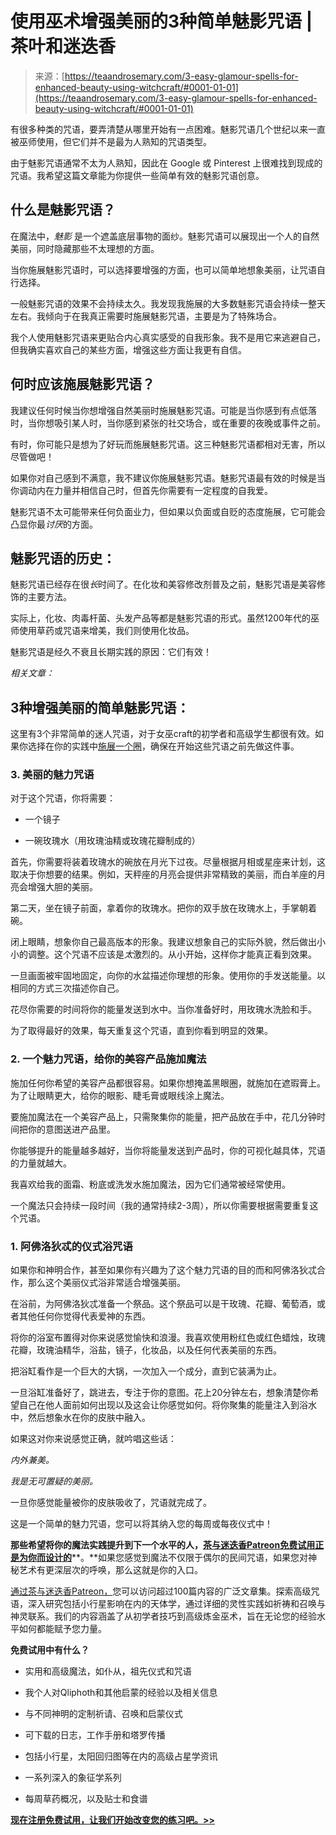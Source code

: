 <!--yml

分类：未分类

日期：2024年06月12日 18:23:37

-->

# 使用巫术增强美丽的3种简单魅影咒语 | 茶叶和迷迭香

> 来源：[https://teaandrosemary.com/3-easy-glamour-spells-for-enhanced-beauty-using-witchcraft/#0001-01-01](https://teaandrosemary.com/3-easy-glamour-spells-for-enhanced-beauty-using-witchcraft/#0001-01-01)

有很多种类的咒语，要弄清楚从哪里开始有一点困难。魅影咒语几个世纪以来一直被巫师使用，但它们并不是最为人熟知的咒语类型。

由于魅影咒语通常不太为人熟知，因此在 Google 或 Pinterest 上很难找到现成的咒语。我希望这篇文章能为你提供一些简单有效的魅影咒语创意。

## 什么是魅影咒语？

在魔法中，*魅影* 是一个遮盖底层事物的面纱。魅影咒语可以展现出一个人的自然美丽，同时隐藏那些不太理想的方面。

当你施展魅影咒语时，可以选择要增强的方面，也可以简单地想象美丽，让咒语自行选择。

一般魅影咒语的效果不会持续太久。我发现我施展的大多数魅影咒语会持续一整天左右。我倾向于在我真正需要时施展魅影咒语，主要是为了特殊场合。

我个人使用魅影咒语来更贴合内心真实感受的自我形象。我不是用它来逃避自己，但我确实喜欢自己的某些方面，增强这些方面让我更有自信。

## 何时应该施展魅影咒语？

我建议任何时候当你想增强自然美丽时施展魅影咒语。可能是当你感到有点低落时，当你想吸引某人时，当你感到紧张的社交场合，或在重要的夜晚或事件之前。

有时，你可能只是想为了好玩而施展魅影咒语。这三种魅影咒语都相对无害，所以尽管做吧！

如果你对自己感到不满意，我不建议你施展魅影咒语。魅影咒语最有效的时候是当你调动内在力量并相信自己时，但首先你需要有一定程度的自我爱。

魅影咒语不太可能带来任何负面业力，但如果以负面或自贬的态度施展，它可能会凸显你最*讨厌*的方面。

## 魅影咒语的历史：

魅影咒语已经存在很*长*时间了。在化妆和美容修改剂普及之前，魅影咒语是美容修饰的主要方法。

实际上，化妆、肉毒杆菌、头发产品等都是魅影咒语的形式。虽然1200年代的巫师使用草药或咒语来增美，我们则使用化妆品。

魅影咒语是经久不衰且长期实践的原因：它们有效！

*相关文章：*

## 3种增强美丽的简单魅影咒语：

这里有3个非常简单的迷人咒语，对于女巫craft的初学者和高级学生都很有效。如果你选择在你的实践中[施展一个圈](https://teaandrosemary.com/how-to-cast-a-circle/)，确保在开始这些咒语之前先做这件事。

### 3\. 美丽的魅力咒语

对于这个咒语，你将需要：

+   一个镜子

+   一碗玫瑰水（用玫瑰油精或玫瑰花瓣制成的）

首先，你需要将装着玫瑰水的碗放在月光下过夜。尽量根据月相或星座来计划，这取决于你想要的结果。例如，天秤座的月亮会提供非常精致的美丽，而白羊座的月亮会增强大胆的美丽。

第二天，坐在镜子前面，拿着你的玫瑰水。把你的双手放在玫瑰水上，手掌朝着碗。

闭上眼睛，想象你自己最高版本的形象。我建议想象自己的实际外貌，然后做出小小的调整。这个咒语不应该是*太*激烈的。从小开始，这样你才能真正看到效果。

一旦画面被牢固地固定，向你的水盆描述你理想的形象。使用你的手发送能量。以相同的方式三次描述你自己。

花尽你需要的时间将你的能量发送到水中。当你准备好时，用玫瑰水洗脸和手。

为了取得最好的效果，每天重复这个咒语，直到你看到明显的效果。

### 2\. 一个魅力咒语，给你的美容产品施加魔法

施加任何你希望的美容产品都很容易。如果你想掩盖黑眼圈，就施加在遮瑕膏上。为了让眼睛更大，给你的眼影、睫毛膏或眼线涂上魔法。

要施加魔法在一个美容产品上，只需聚集你的能量，把产品放在手中，花几分钟时间把你的意图送进产品里。

你能够提升的能量越多越好，当你将能量发送到产品时，你的可视化越具体，咒语的力量就越大。

我喜欢给我的面霜、粉底或洗发水施加魔法，因为它们通常被经常使用。

一个魔法只会持续一段时间（我的通常持续2-3周），所以你需要根据需要重复这个咒语。

### 1\. 阿佛洛狄忒的仪式浴咒语

如果你和神明合作，甚至如果你有兴趣为了这个魅力咒语的目的而和阿佛洛狄忒合作，那么这个美丽仪式浴非常适合增强美丽。

在浴前，为阿佛洛狄忒准备一个祭品。这个祭品可以是干玫瑰、花瓣、葡萄酒，或者其他任何你觉得代表爱神的东西。

将你的浴室布置得对你来说感觉愉快和浪漫。我喜欢使用粉红色或红色蜡烛，玫瑰花瓣，玫瑰油精华，浴盐，镜子，化妆品，以及任何代表美丽的东西。

把浴缸看作是一个巨大的大锅，一次加入一个成分，直到它装满为止。

一旦浴缸准备好了，跳进去，专注于你的意图。花上20分钟左右，想象清楚你希望自己在他人面前如何出现以及这会让你感觉如何。将你聚集的能量注入到浴水中，然后想象水在你的皮肤中融入。

如果这对你来说感觉正确，就吟唱这些话：

*内外兼美。*

*我是无可置疑的美丽。*

一旦你感觉能量被你的皮肤吸收了，咒语就完成了。

这是一个简单的魅力咒语，您可以将其纳入您的每周或每夜仪式中！

**那些希望将你的魔法实践提升到下一个水平的人，**[**茶与迷迭香Patreon免费试用正是为你而设计的**](https://www.patreon.com/teaandrosemary)**。**如果您感觉到魔法不仅限于偶尔的民间咒语，如果您对神秘艺术有更深层次的呼唤，那么这就是你的入口。

[通过茶与迷迭香Patreon，](https://www.patreon.com/teaandrosemary)您可以访问超过100篇内容的广泛文章集。探索高级咒语，深入研究包括小行星影响在内的天体学，通过详细的灵性实践如祈祷和召唤与神灵联系。我们的内容涵盖了从初学者技巧到高级炼金巫术，旨在无论您的经验水平如何都能赋予您力量。

**免费试用中有什么？**

+   实用和高级魔法，如仆从，祖先仪式和咒语

+   我个人对Qliphoth和其他启蒙的经验以及相关信息

+   与不同神明的定制祈请、召唤和启蒙仪式

+   可下载的日志，工作手册和塔罗传播

+   包括小行星，太阳回归图等在内的高级占星学资讯

+   一系列深入的象征学系列

+   每周草药概况，以及贴士和食谱

[**现在注册免费试用，让我们开始改变您的练习吧。>>**](https://www.patreon.com/teaandrosemary)
